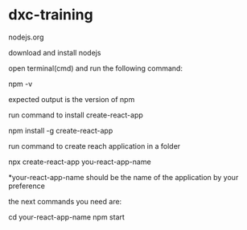# dxc-training

nodejs.org

download and install nodejs

open terminal(cmd) and run the following command:

npm -v

expected output is the version of npm

run command to install create-react-app

npm install -g create-react-app

run command to create reach application in a folder

npx create-react-app you-react-app-name

*your-react-app-name should be the name of the application by your preference

the next commands you need are:

cd your-react-app-name
npm start
